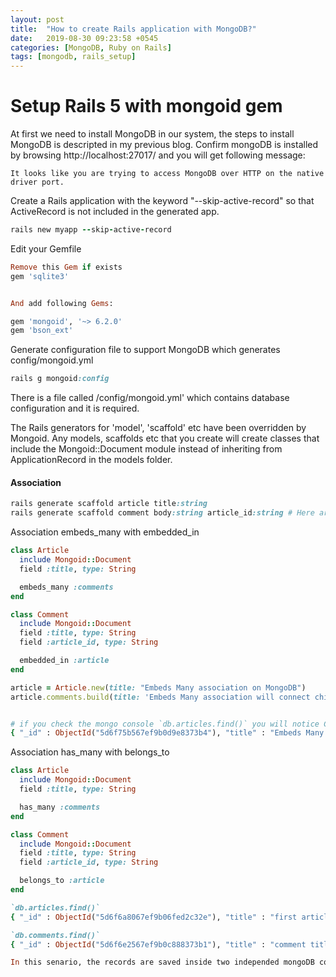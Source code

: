 ```yaml
---
layout: post
title:  "How to create Rails application with MongoDB?"
date:   2019-08-30 09:23:58 +0545
categories: [MongoDB, Ruby on Rails]
tags: [mongodb, rails_setup]
---
```


# Setup Rails 5 with mongoid gem

At first we need to install MongoDB in our system, the steps to install MongoDB is descripted in my previous blog. Confirm mongoDB is installed by browsing http://localhost:27017/ and you will get following message:
```
It looks like you are trying to access MongoDB over HTTP on the native driver port.
```

Create a Rails application with the keyword "--skip-active-record" so that ActiveRecord is not included in the generated app.

```Ruby
rails new myapp --skip-active-record
```

Edit your Gemfile

```Ruby
Remove this Gem if exists
gem 'sqlite3'


And add following Gems:

gem 'mongoid', '~> 6.2.0'
gem 'bson_ext'
```

Generate configuration file to support MongoDB which generates config/mongoid.yml
```Ruby
rails g mongoid:config
```

There is a file called /config/mongoid.yml' which contains database configuration and it is required.

The Rails generators for 'model', 'scaffold' etc have been overridden by Mongoid. Any models, scaffolds etc that you create will create classes that include the Mongoid::Document module instead of inheriting from ApplicationRecord in the models folder.

#### Association

```Ruby
rails generate scaffold article title:string
rails generate scaffold comment body:string article_id:string # Here article_id required when implementing has_many association but not required in case of embedds many and even records are not saved inside Comment document which is included inside Article document.
```

Association embeds_many with embedded_in

```Ruby
class Article
  include Mongoid::Document
  field :title, type: String

  embeds_many :comments
end

class Comment
  include Mongoid::Document
  field :title, type: String
  field :article_id, type: String

  embedded_in :article
end

article = Article.new(title: "Embeds Many association on MongoDB")
article.comments.build(title: 'Embeds Many association will connect child records inside parent record')


# if you check the mongo console `db.articles.find()` you will notice Comments records are also included inside the Article record and no seperate comment document is created inside comment collection.
{ "_id" : ObjectId("5d6f75b567ef9b0d9e8373b4"), "title" : "Embeds Many association on MongoDB", "comments" : [ { "_id" : ObjectId("5d6f75bd67ef9b0d9e8373b5") }, { "_id" : ObjectId("5d6f75ef67ef9b0d9e8373b6"), "title" : "Embeds Many association will connect child records inside parent record" } ] }
```

Association has_many with belongs_to

```Ruby
class Article
  include Mongoid::Document
  field :title, type: String

  has_many :comments
end

class Comment
  include Mongoid::Document
  field :title, type: String
  field :article_id, type: String

  belongs_to :article
end

`db.articles.find()`
{ "_id" : ObjectId("5d6f6a8067ef9b06fed2c32e"), "title" : "first article" }

`db.comments.find()`
{ "_id" : ObjectId("5d6f6e2567ef9b0c888373b1"), "title" : "comment title", "article_id" : ObjectId("5d6f6a8067ef9b06fed2c32e") }

In this senario, the records are saved inside two independed mongoDB collection Articles and Comments. And inside Comment Document we will have article_id whose value is the corressponding Article Id. But in embeds_many technique the child records do not save inside the Comment collection but inside Article Collection included inside Article document.
```